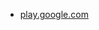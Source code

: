 * [play.google.com](https://play.google.com/store/apps/details?id=com.google.android.apps.docs.editors.sheets)
